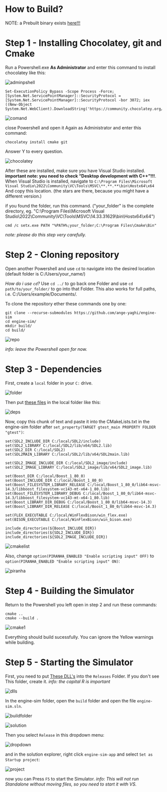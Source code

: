 # How to Build?

NOTE: a Prebuilt binary exists [here!!!](https://github.com/ange-yaghi/engine-sim/tags)

# Step 1 - Installing Chocolatey, git and Cmake

Run a Powershell.exe **As Administrator** and enter this command to install chocolatey like this:

![adminpshell](https://cdn.discordapp.com/attachments/794975038616895488/1008036672736342086/unknown.png)
```
Set-ExecutionPolicy Bypass -Scope Process -Force; [System.Net.ServicePointManager]::SecurityProtocol = [System.Net.ServicePointManager]::SecurityProtocol -bor 3072; iex ((New-Object System.Net.WebClient).DownloadString('https://community.chocolatey.org/install.ps1'))
```
![comand](https://cdn.discordapp.com/attachments/794975038616895488/1008037125448548402/unknown.png)

close Powershell and open it Again as Administrator and enter this command:
```
chocolatey install cmake git
```
Answer Y to every question.

![chocolatey](https://cdn.discordapp.com/attachments/794975038616895488/1008037498640928868/unknown.png)

After these are installed, make sure you have Visual Studio installed. **important note: you need to check “Desktop development with C++”!!!**.
When Visual Studio is installed, navigate to `C:\Program Files\Microsoft Visual Studio\2022\Community\VC\Tools\MSVC\**.**.**\bin\Hostx64\x64`
And copy this location. (the stars are there, because you might have a different version.)

if you found the folder, run this command. ("your_folder" is the complete directory, eg. "C:\Program Files\Microsoft Visual Studio\2022\Community\VC\Tools\MSVC\14.33.31629\bin\Hostx64\x64")

```
cmd /c setx.exe PATH "%PATH%;your_folder;C:\Program Files\Cmake\Bin"
```
*note: please do this step very carefully.*

# Step 2 - Cloning repository

Open another Powershell and use `cd` to navigate into the desired location (default folder is C:/Users/your_name/)

*How do i use `cd`?*
Use `cd ../` to go back one Folder and use `cd path/to/your_folder/` to go into that Folder. This also works for full paths, i.e. C:/Users/example/Documents/.

To clone the repository ether these commands one by one:
```
git clone --recurse-submodules https://github.com/ange-yaghi/engine-sim
cd engine-sim/
mkdir build/
cd build/
```
![repo](https://cdn.discordapp.com/attachments/794975038616895488/1008038407362064404/unknown.png)

*info: leave the Powershell open for now.*

# Step 3 - Dependencies

First, create a `local` folder in your `C:` drive.

![folder](https://cdn.discordapp.com/attachments/794975038616895488/1008038688393015326/unknown.png)

Then put [these files](https://mega.nz/file/PyIkWDjT#AbKPu2AdwqL56wgsINcUP1Q9I6P2vEcMf1a5_T-lLx4) in the local folder like this:

![deps](https://cdn.discordapp.com/attachments/794975038616895488/1008042014291529789/unknown.png)

Now, copy this chunk of text and paste it into the CMakeLists.txt in the engine-sim folder after `set_property(TARGET gtest_main PROPERTY FOLDER "gtest")`:
```
set(SDL2_INCLUDE_DIR C:/local/SDL2/include)
set(SDL2_LIBRARY C:/local/SDL2/lib/x64/SDL2.lib)
set(SDL2_DIR C:/local/SDL2)
set(SDL2MAIN_LIBRARY C:/local/SDL2/lib/x64/SDL2main.lib)

set(SDL2_IMAGE_INCLUDE_DIR C:/local/SDL2_image/include)
set(SDL2_IMAGE_LIBRARY C:/local/SDL2_image/lib/x64/SDL2_image.lib)

set(Boost_DIR C:/local/Boost_1_80_0)
set(Boost_INCLUDE_DIR C:/local/Boost_1_80_0)
set(Boost_FILESYSTEM_LIBRARY_RELEASE C:/local/Boost_1_80_0/lib64-msvc-14.3/libboost_filesystem-vc143-mt-x64-1_80.lib)
set(Boost_FILESYSTEM_LIBRARY_DEBUG C:/local/Boost_1_80_0/lib64-msvc-14.3/libboost_filesystem-vc143-mt-x64-1_80.lib)
set(Boost_LIBRARY_DIR_DEBUG C:/local/Boost_1_80_0/lib64-msvc-14.3)
set(Boost_LIBRARY_DIR_RELEASE C:/local/Boost_1_80_0/lib64-msvc-14.3)

set(FLEX_EXECUTABLE C:/local/WinFlexBison/win_flex.exe)
set(BISON_EXECUTABLE C:/local/WinFlexBison/win_bison.exe)

include_directories(${Boost_INCLUDE_DIR})
include_directories(${SDL2_INCLUDE_DIR})
include_directories(${SDL2_IMAGE_INCLUDE_DIR})
```

![cmakelist](https://cdn.discordapp.com/attachments/794975038616895488/1008042756083568720/unknown.png)

Also, change `option(PIRANHA_ENABLED "Enable scripting input" OFF)` to `option(PIRANHA_ENABLED "Enable scripting input" ON)`:

![piranha](https://cdn.discordapp.com/attachments/794975038616895488/1008049103986511964/unknown.png)

# Step 4 - Building the Simulator

Return to the Powershell you left open in step 2 and run these commands:
```
cmake ..
cmake --build .
```

![cmake1](https://cdn.discordapp.com/attachments/794975038616895488/1008043402698424401/unknown.png)

Everything should build sucessfully. You can ignore the Yellow warnings while building.

# Step 5 - Starting the Simulator

First, you need to put [These DLL's](https://cdn.discordapp.com/attachments/794975038616895488/1008047097020436500/DLLs.zip) into the `Releases` Folder.
If you don't see This folder, create it. *info: the capital R is important*

![dlls](https://cdn.discordapp.com/attachments/794975038616895488/1008047688429871125/unknown.png)

In the engine-sim folder, open the `build` folder and open the file `engine-sim.sln`.

![buildfolder](https://cdn.discordapp.com/attachments/794975038616895488/1008044394156408922/unknown.png)

![solution](https://cdn.discordapp.com/attachments/794975038616895488/1008044430336467014/unknown.png)

Then you select `Release` in this dropdown menu:

![dropdown](https://cdn.discordapp.com/attachments/794975038616895488/1008045055250014229/unknown.png)

and in the solution explorer, right click `engine-sim-app` and select `Set as Startup project`:

![project](https://cdn.discordapp.com/attachments/794975038616895488/1008045401309462559/unknown.png)

now you can Press `F5` to start the Simulator.
*info: This will not run Standalone without moving files, so you need to start it with VS.*
